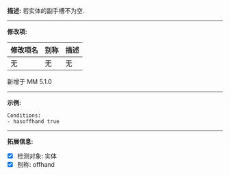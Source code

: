 **描述:** 若实体的副手槽不为空.

---

**修改项:**

| 修改项名  | 别称           | 描述                      |
| --------- | -------------- | ------------------------- |
| 无 | 无 | 无 |

新增于 MM 5.1.0

---

**示例:**

```
Conditions:
- hasoffhand true
```

---

**拓展信息:**

- [x] 检测对象: 实体
- [x] 别称: offhand